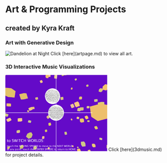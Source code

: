 # Art & Programming Projects
## created by Kyra Kraft

<!-- ## examples of past projects

* generative design combined with hand-drawn art
* 3d interactive experience with sound and visuals
* sites designed with html, css, and javascript that incorporate databases
* mobile apps designed through React -->

### Art with Generative Design

<img src="ashleydandelion.jpg" alt="Dandelion at Night" width="300" height="370"/>  
Click [here](artpage.md) to view all art.  

### 3D Interactive Music Visualizations

<img src="purpleworld.png" alt="3d graphics" width="320" height="240"/>  
Click [here](3dmusic.md) for project details.  
